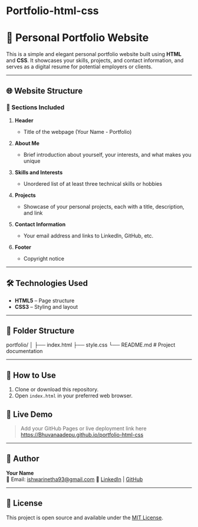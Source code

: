 # Portfolio-html-css
# 💼 Personal Portfolio Website

This is a simple and elegant personal portfolio website built using **HTML** and **CSS**. It showcases your skills, projects, and contact information, and serves as a digital resume for potential employers or clients.


---

## 🌐 Website Structure

### 🧱 Sections Included

1. **Header**  
   - Title of the webpage (Your Name - Portfolio)

2. **About Me**  
   - Brief introduction about yourself, your interests, and what makes you unique

3. **Skills and Interests**  
   - Unordered list of at least three technical skills or hobbies

4. **Projects**  
   - Showcase of your personal projects, each with a title, description, and link

5. **Contact Information**  
   - Your email address and links to LinkedIn, GitHub, etc.

6. **Footer**  
   - Copyright notice

---

## 🛠️ Technologies Used

- **HTML5** – Page structure  
- **CSS3** – Styling and layout  

---

## 📁 Folder Structure

portfolio/
│
├── index.html
├── style.css
└── README.md # Project documentation

---

## 🚀 How to Use

1. Clone or download this repository.
2. Open `index.html` in your preferred web browser.

## 🔗 Live Demo

> Add your GitHub Pages or live deployment link here  
> https://Bhuvanaadepu.github.io/portfolio-html-css

---

## 👤 Author

**Your Name**  
📧 Email: ishwarinetha93@gmail.com 
🔗 [LinkedIn](https://linkedin.com/in/adepubhuvana) | [GitHub](https://github.com/Bhuvanaadepu)

---

## 📜 License

This project is open source and available under the [MIT License](LICENSE).
